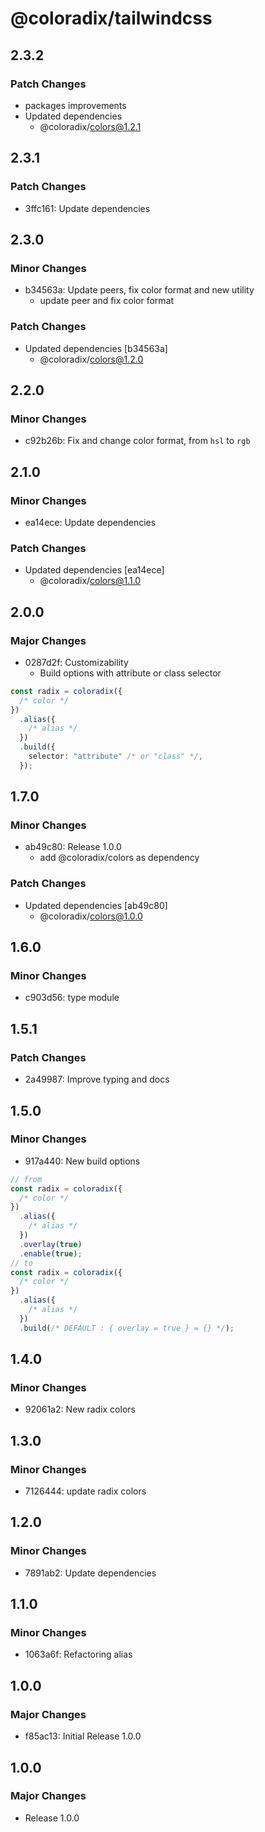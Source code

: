 # @coloradix/tailwindcss

## 2.3.2

### Patch Changes

- packages improvements
- Updated dependencies
  - @coloradix/colors@1.2.1

## 2.3.1

### Patch Changes

- 3ffc161: Update dependencies

## 2.3.0

### Minor Changes

- b34563a: Update peers, fix color format and new utility
  - update peer and fix color format

### Patch Changes

- Updated dependencies [b34563a]
  - @coloradix/colors@1.2.0

## 2.2.0

### Minor Changes

- c92b26b: Fix and change color format, from `hsl` to `rgb`

## 2.1.0

### Minor Changes

- ea14ece: Update dependencies

### Patch Changes

- Updated dependencies [ea14ece]
  - @coloradix/colors@1.1.0

## 2.0.0

### Major Changes

- 0287d2f: Customizability
  - Build options with attribute or class selector

```typescript
const radix = coloradix({
  /* color */
})
  .alias({
    /* alias */
  })
  .build({
    selector: "attribute" /* or "class" */,
  });
```

## 1.7.0

### Minor Changes

- ab49c80: Release 1.0.0
  - add @coloradix/colors as dependency

### Patch Changes

- Updated dependencies [ab49c80]
  - @coloradix/colors@1.0.0

## 1.6.0

### Minor Changes

- c903d56: type module

## 1.5.1

### Patch Changes

- 2a49987: Improve typing and docs

## 1.5.0

### Minor Changes

- 917a440: New build options

```typescript
// from
const radix = coloradix({
  /* color */
})
  .alias({
    /* alias */
  })
  .overlay(true)
  .enable(true);
// to
const radix = coloradix({
  /* color */
})
  .alias({
    /* alias */
  })
  .build(/* DEFAULT : { overlay = true } = {} */);
```

## 1.4.0

### Minor Changes

- 92061a2: New radix colors

## 1.3.0

### Minor Changes

- 7126444: update radix colors

## 1.2.0

### Minor Changes

- 7891ab2: Update dependencies

## 1.1.0

### Minor Changes

- 1063a6f: Refactoring alias

## 1.0.0

### Major Changes

- f85ac13: Initial Release 1.0.0

## 1.0.0

### Major Changes

- Release 1.0.0
